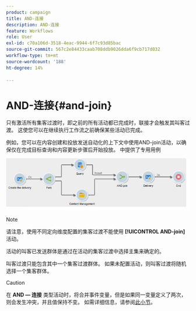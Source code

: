 ```yaml
---
product: campaign
title: AND-连接
description: AND-连接
feature: Workflows
role: User
exl-id: c70a106d-3518-4eac-9944-6f7c93d85bac
source-git-commit: 567c2e84433caab708ddb9026dda6f9cb717d032
workflow-type: tm+mt
source-wordcount: '188'
ht-degree: 14%

---
```


# AND-连接{#and-join}



只有激活所有集客过渡时，即之前的所有活动都已完成时，联接才会触发其叫客过渡。 这使您可以在继续执行工作流之前确保某些活动已完成。

例如，您可以在内容创建和投放发送自动化的上下文中使用AND-join活动，以确保仅在完成目标查询和内容更新步骤后开始投放。 中提供了专用用例

![](assets/and-join-usage.png)

>[!NOTE]
>
>请注意，使用不同定向维度配置的集客过渡不能使用 **[!UICONTROL AND-join]** 活动。

活动的叫客已发送群体是通过在活动的集客过渡中选择主集来确定的。

叫客过渡只能包含其中一个集客过渡群体。 如果未配置活动，则叫客过渡将随机选择一个集客群体。

>[!CAUTION]
>
>在 **AND — 连接** 类型活动时，将合并事件变量，但是如果同一变量定义了两次，则会发生冲突，并且值保持不变。 如需详细信息，请参阅[此小节](javascript-scripts-and-templates.md#event-variables)。

